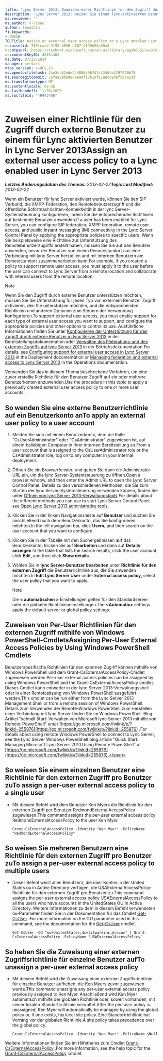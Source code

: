 ```yaml
---
title: 'Lync Server 2013: Zuweisen einer Richtlinie für den Zugriff durch externe Benutzer zu einem für Lync aktivierten Benutzer'
description: 'Lync Server 2013: weisen Sie einem lync-aktivierten Benutzer eine Richtlinie für den externen Benutzer Zugriff zu.'
ms.reviewer: ''
ms.author: v-lanac
author: lanachin
f1.keywords:
- NOCSH
TOCTitle: Assign an external user access policy to a Lync enabled user
ms:assetid: 736fcaad-9f95-4896-b767-e199d86a00a4
ms:mtpsurl: https://technet.microsoft.com/en-us/library/Gg398551(v=OCS.15)
ms:contentKeyID: 48184483
ms.date: 07/23/2014
manager: serdars
mtps_version: v=OCS.15
ms.openlocfilehash: 2be3ea52e6e44400b3967d7c3346da2297220675
ms.sourcegitcommit: 36fee89bb887bea4f18b19f17a8c69daf5bc423d
ms.translationtype: MT
ms.contentlocale: de-DE
ms.lasthandoff: 11/26/2020
ms.locfileid: "49443496"
---
```

# <a name="assign-an-external-user-access-policy-to-a-lync-enabled-user-in-lync-server-2013"></a><span data-ttu-id="b9e9d-103">Zuweisen einer Richtlinie für den Zugriff durch externe Benutzer zu einem für Lync aktivierten Benutzer in Lync Server 2013</span><span class="sxs-lookup"><span data-stu-id="b9e9d-103">Assign an external user access policy to a Lync enabled user in Lync Server 2013</span></span>

<div data-xmlns="http://www.w3.org/1999/xhtml">

<div class="topic" data-xmlns="http://www.w3.org/1999/xhtml" data-msxsl="urn:schemas-microsoft-com:xslt" data-cs="https://msdn.microsoft.com/">

<div data-asp="https://msdn2.microsoft.com/asp">



</div>

<div id="mainSection">

<div id="mainBody"><span data-ttu-id="b9e9d-104">

<span> </span></span><span class="sxs-lookup"><span data-stu-id="b9e9d-104">

<span> </span></span></span>

<span data-ttu-id="b9e9d-105">_**Letztes Änderungsdatum des Themas:** 2013-02-22_</span><span class="sxs-lookup"><span data-stu-id="b9e9d-105">_**Topic Last Modified:** 2013-02-22_</span></span>

<span data-ttu-id="b9e9d-106">Wenn ein Benutzer für lync Server aktiviert wurde, können Sie den SIP-Verbund, die XMPP-Föderation, den Remotebenutzerzugriff und die öffentliche Sofortnachrichten-Konnektivität in der lync Server-Systemsteuerung konfigurieren, indem Sie die entsprechenden Richtlinien auf bestimmte Benutzer anwenden.</span><span class="sxs-lookup"><span data-stu-id="b9e9d-106">If a user has been enabled for Lync Server, you can configure SIP federation, XMPP federation, remote user access, and public instant messaging (IM) connectivity in the Lync Server Control Panel by applying the appropriate policies to specific users.</span></span> <span data-ttu-id="b9e9d-107">Wenn Sie beispielsweise eine Richtlinie zur Unterstützung des Remotebenutzerzugriffs erstellt haben, müssen Sie Sie auf den Benutzer anwenden, bevor der Benutzer von einem Remotestandort aus eine Verbindung mit lync Server herstellen und mit internen Benutzern am Remotestandort zusammenarbeiten kann.</span><span class="sxs-lookup"><span data-stu-id="b9e9d-107">For example, if you created a policy to support remote user access, you must apply it to the user before the user can connect to Lync Server from a remote location and collaborate with internal users from the remote location.</span></span>

<div>


> [!NOTE]  
> <span data-ttu-id="b9e9d-108">Wenn Sie den Zugriff durch externe Benutzer unterstützen möchten, müssen Sie die Unterstützung für jeden Typ von externem Benutzer Zugriff aktivieren, den Sie unterstützen möchten, und die entsprechenden Richtlinien und anderen Optionen zum Steuern der Verwendung konfigurieren.</span><span class="sxs-lookup"><span data-stu-id="b9e9d-108">To support external user access, you must enable support for each type of external user access you want to support, and configure the appropriate policies and other options to control its use.</span></span> <span data-ttu-id="b9e9d-109">Ausführliche Informationen finden Sie unter <A href="lync-server-2013-configuring-support-for-external-user-access.md">Konfigurieren der Unterstützung für den Zugriff durch externe Benutzer in lync Server 2013</A> in der Bereitstellungsdokumentation oder <A href="lync-server-2013-managing-federation-and-external-access-to-lync-server-2013.md">Verwalten des Föderations-und des externen Zugriffs auf lync Server 2013</A> in der Betriebsdokumentation.</span><span class="sxs-lookup"><span data-stu-id="b9e9d-109">For details, see <A href="lync-server-2013-configuring-support-for-external-user-access.md">Configuring support for external user access in Lync Server 2013</A> in the Deployment documentation or <A href="lync-server-2013-managing-federation-and-external-access-to-lync-server-2013.md">Managing federation and external access to Lync Server 2013</A> in the Operations documentation.</span></span>



</div>

<span data-ttu-id="b9e9d-110">Verwenden Sie das in diesem Thema beschriebene Verfahren, um eine zuvor erstellte Richtlinie für den Benutzer Zugriff auf ein oder mehrere Benutzerkonten anzuwenden.</span><span class="sxs-lookup"><span data-stu-id="b9e9d-110">Use the procedure in this topic to apply a previously created external user access policy to one or more user accounts.</span></span>

<div>

## <a name="to-apply-an-external-user-policy-to-a-user-account"></a><span data-ttu-id="b9e9d-111">So wenden Sie eine externe Benutzerrichtlinie auf ein Benutzerkonto an</span><span class="sxs-lookup"><span data-stu-id="b9e9d-111">To apply an external user policy to a user account</span></span>

1.  <span data-ttu-id="b9e9d-112">Melden Sie sich mit einem Benutzerkonto, dem die Rolle "CsUserAdministrator" oder "CsAdministrator" zugewiesen ist, auf einem beliebigen Computer in Ihrer internen Bereitstellung an.</span><span class="sxs-lookup"><span data-stu-id="b9e9d-112">From a user account that is assigned to the CsUserAdministrator role or the CsAdministrator role, log on to any computer in your internal deployment.</span></span>

2.  <span data-ttu-id="b9e9d-113">Öffnen Sie ein Browserfenster, und geben Sie dann die Administrator-URL ein, um die lync Server-Systemsteuerung zu öffnen.</span><span class="sxs-lookup"><span data-stu-id="b9e9d-113">Open a browser window, and then enter the Admin URL to open the Lync Server Control Panel.</span></span> <span data-ttu-id="b9e9d-114">Details zu den verschiedenen Methoden, die Sie zum Starten der lync Server-Systemsteuerung verwenden können, finden Sie unter [Öffnen von lync Server 2013-Verwaltungstools](lync-server-2013-open-lync-server-administrative-tools.md).</span><span class="sxs-lookup"><span data-stu-id="b9e9d-114">For details about the different methods you can use to start Lync Server Control Panel, see [Open Lync Server 2013 administrative tools](lync-server-2013-open-lync-server-administrative-tools.md).</span></span>

3.  <span data-ttu-id="b9e9d-115">Klicken Sie in der linken Navigationsleiste auf **Benutzer** und suchen Sie anschließend nach dem Benutzerkonto, das Sie konfigurieren möchten.</span><span class="sxs-lookup"><span data-stu-id="b9e9d-115">In the left navigation bar, click **Users**, and then search on the user account that you want to configure.</span></span>

4.  <span data-ttu-id="b9e9d-116">Klicken Sie in der Tabelle mit den Suchergebnissen auf das Benutzerkonto, klicken Sie auf **Bearbeiten** und dann auf **Details anzeigen**.</span><span class="sxs-lookup"><span data-stu-id="b9e9d-116">In the table that lists the search results, click the user account, click **Edit**, and then click **Show details**.</span></span>

5.  <span data-ttu-id="b9e9d-117">Wählen Sie in **lync Server-Benutzer bearbeiten** unter **Richtlinie für den externen Zugriff** die Benutzerrichtlinie aus, die Sie anwenden möchten.</span><span class="sxs-lookup"><span data-stu-id="b9e9d-117">In **Edit Lync Server User** under **External access policy**, select the user policy that you want to apply.</span></span>
    
    <div>
    

    > [!NOTE]  
    > <span data-ttu-id="b9e9d-118">Die <STRONG> &lt; automatischen &gt; </STRONG> Einstellungen gelten für den Standardserver oder die globalen Richtlinieneinstellungen.</span><span class="sxs-lookup"><span data-stu-id="b9e9d-118">The <STRONG>&lt;Automatic&gt;</STRONG> settings apply the default server or global policy settings.</span></span>

    
    </div>

</div>

<div>

## <a name="assigning-per-user-external-access-policies-by-using-windows-powershell-cmdlets"></a><span data-ttu-id="b9e9d-119">Zuweisen von Per-User Richtlinien für den externen Zugriff mithilfe von Windows PowerShell-Cmdlets</span><span class="sxs-lookup"><span data-stu-id="b9e9d-119">Assigning Per-User External Access Policies by Using Windows PowerShell Cmdlets</span></span>

<span data-ttu-id="b9e9d-120">Benutzerspezifische Richtlinien für den externen Zugriff können mithilfe von Windows PowerShell und dem Grant-CsExternalAccessPolicy-Cmdlet zugewiesen werden.</span><span class="sxs-lookup"><span data-stu-id="b9e9d-120">Per-user external access policies can be assigned by using Windows PowerShell and the Grant-CsExternalAccessPolicy cmdlet.</span></span> <span data-ttu-id="b9e9d-121">Dieses Cmdlet kann entweder in der lync Server 2013-Verwaltungsshell oder in einer Remotesitzung von Windows PowerShell ausgeführt werden.</span><span class="sxs-lookup"><span data-stu-id="b9e9d-121">This cmdlet can be run either from the Lync Server 2013 Management Shell or from a remote session of Windows PowerShell.</span></span> <span data-ttu-id="b9e9d-122">Details zum Verwenden der Remote-Windows PowerShell zum Herstellen einer Verbindung mit lync Server finden Sie im Windows PowerShell-Blog Artikel "schnell Start: Verwalten von Microsoft lync Server 2010 mithilfe von Remote-PowerShell" unter [https://go.microsoft.com/fwlink/p/?linkId=255876](https://go.microsoft.com/fwlink/p/?linkid=255876) .</span><span class="sxs-lookup"><span data-stu-id="b9e9d-122">For details about using remote Windows PowerShell to connect to Lync Server, see the Lync Server Windows PowerShell blog article "Quick Start: Managing Microsoft Lync Server 2010 Using Remote PowerShell" at [https://go.microsoft.com/fwlink/p/?linkId=255876](https://go.microsoft.com/fwlink/p/?linkid=255876).</span></span>

<div>

## <a name="to-assign-a-per-user-external-access-policy-to-a-single-user"></a><span data-ttu-id="b9e9d-123">So weisen Sie einem einzelnen Benutzer eine Richtlinie für den externen Zugriff pro Benutzer zu</span><span class="sxs-lookup"><span data-stu-id="b9e9d-123">To assign a per-user external access policy to a single user</span></span>

  - <span data-ttu-id="b9e9d-124">Mit diesem Befehl wird dem Benutzer Ken Myers die Richtlinie für den externen Zugriff per Benutzer RedmondExternalAccessPolicy zugewiesen.</span><span class="sxs-lookup"><span data-stu-id="b9e9d-124">This command assigns the per-user external access policy RedmondExternalAccessPolicy to the user Ken Myer.</span></span>
    
        Grant-CsExternalAccessPolicy -Identity "Ken Myer" -PolicyName "RedmondExternalAccessPolicy"

</div>

<div>

## <a name="to-assign-a-per-user-external-access-policy-to-multiple-users"></a><span data-ttu-id="b9e9d-125">So weisen Sie mehreren Benutzern eine Richtlinie für den externen Zugriff pro Benutzer zu</span><span class="sxs-lookup"><span data-stu-id="b9e9d-125">To assign a per-user external access policy to multiple users</span></span>

  - <span data-ttu-id="b9e9d-126">Dieser Befehl weist allen Benutzern, die über Konten in der United States ou in Active Directory verfügen, die USAExternalAccessPolicy-Richtlinie für den externen Zugriff pro Benutzer zu.</span><span class="sxs-lookup"><span data-stu-id="b9e9d-126">This command assigns the per-user external access policy USAExternalAccessPolicy to all the users who have accounts in the UnitedStates OU in Active Directory.</span></span> <span data-ttu-id="b9e9d-127">Weitere Informationen zu dem in diesem Befehl verwendeten ou-Parameter finden Sie in der Dokumentation für das Cmdlet [Get-CsUser](https://docs.microsoft.com/powershell/module/skype/Get-CsUser) .</span><span class="sxs-lookup"><span data-stu-id="b9e9d-127">For more information on the OU parameter used in this command, see the documentation for the [Get-CsUser](https://docs.microsoft.com/powershell/module/skype/Get-CsUser) cmdlet.</span></span>
    
        Get-CsUser -OU "ou=UnitedStates,dc=litwareinc,dc=com" | Grant-CsExternalAccessPolicy -PolicyName "USAExternalAccessPolicy"

</div>

<div>

## <a name="to-unassign-a-per-user-external-access-policy"></a><span data-ttu-id="b9e9d-128">So heben Sie die Zuweisung einer externen Zugriffsrichtlinie für einzelne Benutzer auf</span><span class="sxs-lookup"><span data-stu-id="b9e9d-128">To unassign a per-user external access policy</span></span>

  - <span data-ttu-id="b9e9d-129">Mit diesem Befehl wird die Zuweisung einer externen Zugriffsrichtlinie für einzelne Benutzer aufheben, die Ken Myers zuvor zugewiesen wurde.</span><span class="sxs-lookup"><span data-stu-id="b9e9d-129">This command unassigns any per-user external access policy previously assigned to Ken Myer.</span></span> <span data-ttu-id="b9e9d-130">Anschließend wird Ken Myer automatisch mithilfe der globalen Richtlinie oder, soweit vorhanden, mit seiner lokalen Standortrichtlinie verwaltet.</span><span class="sxs-lookup"><span data-stu-id="b9e9d-130">After the per-user policy is unassigned, Ken Myer will automatically be managed by using the global policy or, if one exists, his local site policy.</span></span> <span data-ttu-id="b9e9d-131">Eine Standortrichtlinie hat Vorrang vor der globalen Richtlinie.</span><span class="sxs-lookup"><span data-stu-id="b9e9d-131">A site policy takes precedence over the global policy.</span></span>
    
        Grant-CsExternalAccessPolicy -Identity "Ken Myer" -PolicyName $Null

</div>

<span data-ttu-id="b9e9d-132">Weitere Informationen finden Sie im Hilfethema zum Cmdlet [Grant-CsExternalAccessPolicy](https://docs.microsoft.com/powershell/module/skype/Grant-CsExternalAccessPolicy) .</span><span class="sxs-lookup"><span data-stu-id="b9e9d-132">For more information, see the help topic for the [Grant-CsExternalAccessPolicy](https://docs.microsoft.com/powershell/module/skype/Grant-CsExternalAccessPolicy) cmdlet.</span></span>

<span data-ttu-id="b9e9d-133"></div>

</div>

<span> </span>

</div>

</div>

</span><span class="sxs-lookup"><span data-stu-id="b9e9d-133"></div>

</div>

<span> </span>

</div>

</div>

</span></span></div>

